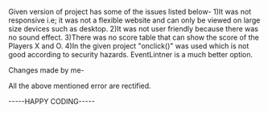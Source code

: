 Given version of project has some of the issues listed below-
1)It was not responsive i.e; it was not a flexible website and can only be viewed on large size devices such as desktop.
2)It was not user friendly because there was no sound effect.
3)There was no score table that can show the score of the Players X and O.
4)In the given project "onclick()" was used which is not good according to security hazards. EventLintner is a much better option.

Changes made by me-

All the above mentioned error are rectified.


-----HAPPY CODING-----